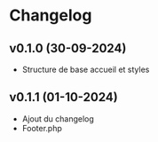 # Changelog

## v0.1.0 (30-09-2024)
- Structure de base accueil et styles

## v0.1.1 (01-10-2024)
- Ajout du changelog
- Footer.php